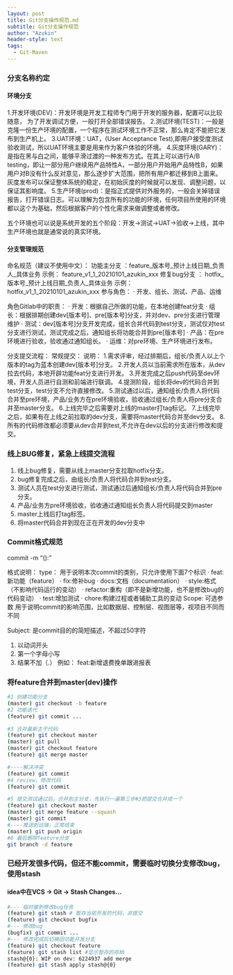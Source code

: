 ```yaml
---
layout: post
title: Git分支操作规范.md
subtitle: Git分支操作规范
author: "Azukin"
header-style: text
tags:
  - Git-Maven
---
```


### 分支名称约定
#### 环境分支
1.开发环境(DEV)：开发环境是开发工程师专门用于开发的服务器，配置可以比较随意， 为了开发调试方便，一般打开全部错误报告。
2.测试环境(TEST)：一般是克隆一份生产环境的配置，一个程序在测试环境工作不正常，那么肯定不能把它发布到生产机上。
3.UAT环境：UAT，(User Acceptance Test),即用户接受度测试  验收测试，所以UAT环境主要是用来作为客户体验的环境。
4.灰度环境(GARY)：是指在黑与白之间，能够平滑过渡的一种发布方式。在其上可以进行A/B testing，即让一部分用户继续用产品特性A，一部分用户开始用产品特性B，如果用户对B没有什么反对意见，那么逐步扩大范围，把所有用户都迁移到B上面来。灰度发布可以保证整体系统的稳定，在初始灰度的时候就可以发现、调整问题，以保证其影响度。
5.生产环境(prod)：是指正式提供对外服务的，一般会关掉错误报告，打开错误日志。可以理解为包含所有的功能的环境，任何项目所使用的环境都以这个为基础，然后根据客户的个性化需求来做调整或者修改。

五个环境也可以说是系统开发的五个阶段：开发->测试->UAT->验收->上线，其中生产环境也就是通常说的真实环境。
#### 分支管理规范
命名规范（建议不使用中文）：
功能主分支 ：feature_版本号_预计上线日期_负责人_具体业务   示例： feature_v1_1_20210101_azukin_xxx
修复bug分支 ： hotfix_版本号_预计上线日期_负责人_具体业务   示例： hotfix_v1_1_20210101_azukin_xxx
参与角色：
· 开发、组长、测试、产品、运维

角色Gitlab中的职责：
· 开发：根据自己所做的功能，在本地创建feat分支
· 组长：根据排期创建dev[版本号]、pre[版本号]分支，并对dev、pre分支进行管理维护
· 测试：dev[版本号]分支开发完成，组长合并代码到test分支，测试仅对test分支进行测试，测试完成之后，通知组长将功能合并到pre[版本号]
· 产品：在pre环境进行验收，验收通过通知组长。
· 运维：对pre环境、生产环境进行发布。

分支提交流程：
常规提交：
说明：
1.需求评审，经过排期后，组长/负责人以上个版本的tag为蓝本创建dev[版本号]分支。
2.开发人员以当前需求所在版本，从dev拉去代码，本地开辟功能feat分支进行开发。
3.开发完成之后push代码至dev环境，开发人员进行自测和前端进行联调。
4.提测阶段，组长将dev的代码合并到test分支，test分支不允许直接修改。
5.测试通过以后，通知组长/负责人将代码合并至pre环境，产品/业务方在pre环境验收，验收通过组长/负责人将pre分支合并至master分支。
6.上线完毕之后需要对上线的master打tag标记。
7.上线完毕之后，如果有在上线之前拉取的dev分支，需要将master代码合并至dev分支。
8.所有的代码修改都必须要从dev合并到test,不允许在dev以后的分支进行修改和提交。

### 线上BUG修复，紧急上线提交流程
1. 线上bug修复，需要从线上master分支拉取hotfix分支。
2. bug修复完成之后，由组长/负责人将代码合并到test分支。
3. 测试人员在test分支进行测试，测试通过后通知组长/负责人将代码合并到pre分支。
4. 产品/业务方pre环境验收，验收通过通知组长负责人将代码提交到master
5. master上线后打tag标签。
6. 将master代码合并到现在正在开发的dev分支中

### Commit格式规范
commit -m “<type>(<scope>):<subject>”

格式说明：
type：
用于说明本次commit的类别，只允许使用下面7个标识
· feat:新功能（feature）
· fix:修补bug
· docs:文档（documentation）
· style:格式（不影响代码运行的变动）
· refactor:重构（即不是新增功能，也不是修改bug的代码变动）
· test:增加测试
· chore:构建过程或者辅助工具的变动
Scope:
可选参数
用于说明commit的影响范围，比如数据层、控制层、视图层等，视项目不同而不同

Subject:
是commit目的的简短描述，不超过50字符
1. 以动词开头
2. 第一个字母小写
3. 结果不加（.）
例如：
feat:新增退费挽单跟进报表

### 将feature合并到master(dev)操作
~~~sh
#1 创建功能分支 
(master) git checkout -b feature
#2 功能迭代 
(feature) git commit ...

#3 合并最新主干代码 
(feature) git checkout master 
(master) git pull 
(master) git checkout feature 
(feature) git merge master

#----解决冲突
(feature) git commit 
#4 review，修改代码 
(feature) git commit 

#5 提交测试通过后，合并到主分支，先执行一遍第三步#3把提交合并成一个 
(feature) git checkout master 
(master) git merge feature --squash 
(master) git commit 
#----推送到远端，正常结束 
(master) git push origin
#6 最后删除feature分支
git branch -d feature
~~~

### 已经开发很多代码，但还不能commit，需要临时切换分支修改bug，使用stash
#### idea中在VCS -> Git -> Stash Changes...
~~~sh
#--- 临时接到修改bug任务
(feature) git stash # 暂存当前开发的代码，非提交
(feature) git checkout bugfix
#--- 修改bug
(bugfix) git commit ...
#--- 修改完成后切换回功能开发分支
(feature) git checkout feature
(feature) git stash list #显示暂存的存档
stash@{0}: WIP on dev: 6224937 add merge
(feature) git stash apply stash@{0}
~~~
